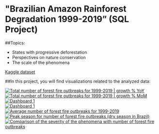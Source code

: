# "Brazilian Amazon Rainforest Degradation 1999-2019” (SQL Project)

##Topics:
- States with progressive deforestation
- Perspectives on nature conservation
- The scale of the phenomena

<a href="https://www.kaggle.com/datasets/mbogernetto/brazilian-amazon-rainforest-degradation">Kaggle dataset</a>

##In this project, you will find visualizations related to the analyzed data:

<div class='tableauPlaceholder' id='viz1679595343280' style='position: relative'><noscript><a href='#'><img alt='Total number of forest fire outbreaks for 1999-2019 | growth % YoY ' src='https:&#47;&#47;public.tableau.com&#47;static&#47;images&#47;To&#47;TotalfirespotsgrowthYoYTotalnumberofforestfireoutbreaksfor1999-2019growthYoY&#47;Totalnumberofforestfireoutbreaksfor1999-2019growthYoY&#47;1_rss.png' style='border: none' /></a></noscript><object class='tableauViz'  style='display:none;'><param name='host_url' value='https%3A%2F%2Fpublic.tableau.com%2F' /> <param name='embed_code_version' value='3' /> <param name='site_root' value='' /><param name='name' value='TotalfirespotsgrowthYoYTotalnumberofforestfireoutbreaksfor1999-2019growthYoY&#47;Totalnumberofforestfireoutbreaksfor1999-2019growthYoY' /><param name='tabs' value='no' /><param name='toolbar' value='yes' /><param name='static_image' value='https:&#47;&#47;public.tableau.com&#47;static&#47;images&#47;To&#47;TotalfirespotsgrowthYoYTotalnumberofforestfireoutbreaksfor1999-2019growthYoY&#47;Totalnumberofforestfireoutbreaksfor1999-2019growthYoY&#47;1.png' /> <param name='animate_transition' value='yes' /><param name='display_static_image' value='yes' /><param name='display_spinner' value='yes' /><param name='display_overlay' value='yes' /><param name='display_count' value='yes' /><param name='language' value='en-US' /></object></div>     

<div class='tableauPlaceholder' id='viz1679595414445' style='position: relative'><noscript><a href='#'><img alt='Total number of forest fire outbreaks for 1999-2019 | growth % MoM ' src='https:&#47;&#47;public.tableau.com&#47;static&#47;images&#47;To&#47;Totalnumberofforestfireoutbreaksfor1999-2019growthMoM&#47;Totalnumberofforestfireoutbreaksfor1999-2019growthMoM&#47;1_rss.png' style='border: none' /></a></noscript><object class='tableauViz'  style='display:none;'><param name='host_url' value='https%3A%2F%2Fpublic.tableau.com%2F' /> <param name='embed_code_version' value='3' /> <param name='site_root' value='' /><param name='name' value='Totalnumberofforestfireoutbreaksfor1999-2019growthMoM&#47;Totalnumberofforestfireoutbreaksfor1999-2019growthMoM' /><param name='tabs' value='no' /><param name='toolbar' value='yes' /><param name='static_image' value='https:&#47;&#47;public.tableau.com&#47;static&#47;images&#47;To&#47;Totalnumberofforestfireoutbreaksfor1999-2019growthMoM&#47;Totalnumberofforestfireoutbreaksfor1999-2019growthMoM&#47;1.png' /> <param name='animate_transition' value='yes' /><param name='display_static_image' value='yes' /><param name='display_spinner' value='yes' /><param name='display_overlay' value='yes' /><param name='display_count' value='yes' /><param name='language' value='en-US' /></object></div>            


<div class='tableauPlaceholder' id='viz1679595495131' style='position: relative'><noscript><a href='#'><img alt='Dashboard 1 ' src='https:&#47;&#47;public.tableau.com&#47;static&#47;images&#47;To&#47;Totalnumberofforestfireoutbreaksfor1999-2019accordingtogeographicalcoordinates&#47;Dashboard1&#47;1_rss.png' style='border: none' /></a></noscript><object class='tableauViz'  style='display:none;'><param name='host_url' value='https%3A%2F%2Fpublic.tableau.com%2F' /> <param name='embed_code_version' value='3' /> <param name='site_root' value='' /><param name='name' value='Totalnumberofforestfireoutbreaksfor1999-2019accordingtogeographicalcoordinates&#47;Dashboard1' /><param name='tabs' value='no' /><param name='toolbar' value='yes' /><param name='static_image' value='https:&#47;&#47;public.tableau.com&#47;static&#47;images&#47;To&#47;Totalnumberofforestfireoutbreaksfor1999-2019accordingtogeographicalcoordinates&#47;Dashboard1&#47;1.png' /> <param name='animate_transition' value='yes' /><param name='display_static_image' value='yes' /><param name='display_spinner' value='yes' /><param name='display_overlay' value='yes' /><param name='display_count' value='yes' /><param name='language' value='en-US' /></object></div>               


<div class='tableauPlaceholder' id='viz1679595549412' style='position: relative'><noscript><a href='#'><img alt='Dashboard 1 ' src='https:&#47;&#47;public.tableau.com&#47;static&#47;images&#47;To&#47;Totalnumberofforestfireoutbreaksfor1999-2019foreachstate&#47;Dashboard1&#47;1_rss.png' style='border: none' /></a></noscript><object class='tableauViz'  style='display:none;'><param name='host_url' value='https%3A%2F%2Fpublic.tableau.com%2F' /> <param name='embed_code_version' value='3' /> <param name='site_root' value='' /><param name='name' value='Totalnumberofforestfireoutbreaksfor1999-2019foreachstate&#47;Dashboard1' /><param name='tabs' value='no' /><param name='toolbar' value='yes' /><param name='static_image' value='https:&#47;&#47;public.tableau.com&#47;static&#47;images&#47;To&#47;Totalnumberofforestfireoutbreaksfor1999-2019foreachstate&#47;Dashboard1&#47;1.png' /> <param name='animate_transition' value='yes' /><param name='display_static_image' value='yes' /><param name='display_spinner' value='yes' /><param name='display_overlay' value='yes' /><param name='display_count' value='yes' /><param name='language' value='en-US' /></object></div>                


<div class='tableauPlaceholder' id='viz1679595574915' style='position: relative'><noscript><a href='#'><img alt='Average number of forest fire outbreaks for 1999-2019 ' src='https:&#47;&#47;public.tableau.com&#47;static&#47;images&#47;Av&#47;Averagenumberofforestfireoutbreaksfor1999-2019&#47;Averagenumberofforestfireoutbreaksfor1999-2019&#47;1_rss.png' style='border: none' /></a></noscript><object class='tableauViz'  style='display:none;'><param name='host_url' value='https%3A%2F%2Fpublic.tableau.com%2F' /> <param name='embed_code_version' value='3' /> <param name='site_root' value='' /><param name='name' value='Averagenumberofforestfireoutbreaksfor1999-2019&#47;Averagenumberofforestfireoutbreaksfor1999-2019' /><param name='tabs' value='no' /><param name='toolbar' value='yes' /><param name='static_image' value='https:&#47;&#47;public.tableau.com&#47;static&#47;images&#47;Av&#47;Averagenumberofforestfireoutbreaksfor1999-2019&#47;Averagenumberofforestfireoutbreaksfor1999-2019&#47;1.png' /> <param name='animate_transition' value='yes' /><param name='display_static_image' value='yes' /><param name='display_spinner' value='yes' /><param name='display_overlay' value='yes' /><param name='display_count' value='yes' /><param name='language' value='en-US' /></object></div>               


<div class='tableauPlaceholder' id='viz1679595596863' style='position: relative'><noscript><a href='#'><img alt='Peak season for number of forest fire outbreaks (dry season in Brazil) ' src='https:&#47;&#47;public.tableau.com&#47;static&#47;images&#47;Pe&#47;PeakseasonfornumberofforestfireoutbreaksdryseasoninBrazil&#47;PeakseasonfornumberofforestfireoutbreaksdryseasoninBrazil&#47;1_rss.png' style='border: none' /></a></noscript><object class='tableauViz'  style='display:none;'><param name='host_url' value='https%3A%2F%2Fpublic.tableau.com%2F' /> <param name='embed_code_version' value='3' /> <param name='site_root' value='' /><param name='name' value='PeakseasonfornumberofforestfireoutbreaksdryseasoninBrazil&#47;PeakseasonfornumberofforestfireoutbreaksdryseasoninBrazil' /><param name='tabs' value='no' /><param name='toolbar' value='yes' /><param name='static_image' value='https:&#47;&#47;public.tableau.com&#47;static&#47;images&#47;Pe&#47;PeakseasonfornumberofforestfireoutbreaksdryseasoninBrazil&#47;PeakseasonfornumberofforestfireoutbreaksdryseasoninBrazil&#47;1.png' /> <param name='animate_transition' value='yes' /><param name='display_static_image' value='yes' /><param name='display_spinner' value='yes' /><param name='display_overlay' value='yes' /><param name='display_count' value='yes' /><param name='language' value='en-US' /></object></div>                

<div class='tableauPlaceholder' id='viz1679595618720' style='position: relative'><noscript><a href='#'><img alt='Comparison of the severity of the phenomena with number of forest fire outbreaks ' src='https:&#47;&#47;public.tableau.com&#47;static&#47;images&#47;Co&#47;Comparisonoftheseverityofthephenomenawithnumberofforestfireoutbreaks&#47;Comparisonoftheseverityofthephenomenawithnumberofforestfireoutbreaks&#47;1_rss.png' style='border: none' /></a></noscript><object class='tableauViz'  style='display:none;'><param name='host_url' value='https%3A%2F%2Fpublic.tableau.com%2F' /> <param name='embed_code_version' value='3' /> <param name='site_root' value='' /><param name='name' value='Comparisonoftheseverityofthephenomenawithnumberofforestfireoutbreaks&#47;Comparisonoftheseverityofthephenomenawithnumberofforestfireoutbreaks' /><param name='tabs' value='no' /><param name='toolbar' value='yes' /><param name='static_image' value='https:&#47;&#47;public.tableau.com&#47;static&#47;images&#47;Co&#47;Comparisonoftheseverityofthephenomenawithnumberofforestfireoutbreaks&#47;Comparisonoftheseverityofthephenomenawithnumberofforestfireoutbreaks&#47;1.png' /> <param name='animate_transition' value='yes' /><param name='display_static_image' value='yes' /><param name='display_spinner' value='yes' /><param name='display_overlay' value='yes' /><param name='display_count' value='yes' /><param name='language' value='en-US' /></object></div>                
